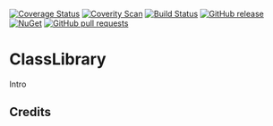 [![Coverage Status](https://coveralls.io/repos/github/serialseb/ClassLibrary/badge.svg?branch=master)](https://coveralls.io/github/serialseb/ClassLibrary?branch=master)
[![Coverity Scan](https://img.shields.io/coverity/scan/11894.svg)](https://scan.coverity.com/projects/serialseb-ClassLibrary)
[![Build Status](https://ci.appveyor.com/api/projects/status/mp5v36y4lg76ppju?svg=true)](https://ci.appveyor.com/project/OpenRasta/ClassLibrary)
[![GitHub release](https://img.shields.io/github/release/serialseb/ClassLibrary.svg)](https://github.com/serialseb/ClassLibrary/releases/latest)
[![NuGet](https://img.shields.io/nuget/v/ClassLibrary.svg)](https://www.nuget.org/packages/ClassLibrary/)
[![GitHub pull requests](https://img.shields.io/github/issues-pr/serialseb/ClassLibrary.svg)](https://github.com/serialseb/ClassLibrary/pulls)

# ClassLibrary

Intro

## Credits
